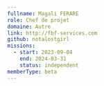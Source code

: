 ```yaml
---
fullname: Magali FERARE
role: Chef de projet
domaine: Autre
link: http://fbf-services.com
github: notalostgirl
missions:
  - start: 2023-09-04
    end: 2024-03-31
    status: independent
memberType: beta
---
```


